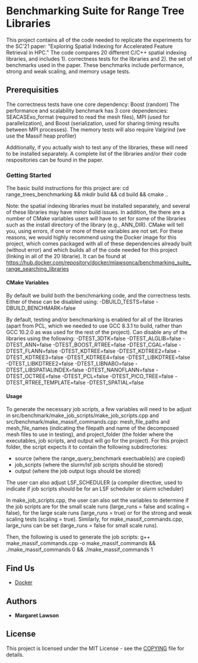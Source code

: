 # Benchmarking Suite for Range Tree Libraries

This project contains all of the code needed to replicate the experiments for the SC'21 paper: "Exploring Spatial Indexing for Accelerated Feature Retrieval in HPC." The code compares 20 different C/C++ spatial indexing libraries, and includes 1). correctness tests for the libraries and 2). the set of benchmarks used in the paper. These benchmarks include performance, strong and weak scaling, and memory usage tests.

## Prerequisities

The correctness tests have one core dependency: Boost (random)
The performance and scalability benchmark has 3 core dependencies: SEACASExo_format (required to read the mesh files), MPI (used for parallelization), and Boost (serialization, used for sharing timing results between MPI processes). The memory tests will also require Valgrind (we use the Massif heap profiler)

Additionally, if you actually wish to test any of the libraries, these will need to be installed separately. A complete list of the libraries and/or their code respositories can be found in the paper.

### Getting Started
The basic build instructions for this project are:
cd range_trees_benchmarking && mkdir build && cd build && cmake ..

Note: the spatial indexing libraries must be installed separately, and several of these libraries may have minor build issues. In addition, the there are a number of CMake variables users will have to set for some of the libraries such as the install directory of the library (e.g., ANN_DIR). CMake will tell you, using errors, if one or more of these variables are not set. For these reasons, we would highly recommend using the Docker image for this project, which comes packaged with all of these dependencies already built (without error) and which builds all of the code needed for this project (linking in all of the 20 librarie). It can be found at https://hub.docker.com/repository/docker/mlawsonca/benchmarking_suite_range_searching_libraries


#### CMake Variables

By default we build both the benchmarking code, and the correctness tests. Either of these can be disabled using:
-DBUILD_TESTS=false
-DBUILD_BENCHMARK=false

By default, testing and/or benchmarking is enabled for all of the libraries (apart from PCL, which we needed to use GCC 8.3.1 to build, rather than GCC 10.2.0 as was used for the rest of the project). Can disable any of the libraries using the following:
-DTEST_3DTK=false
-DTEST_ALGLIB=false
-DTEST_ANN=false
-DTEST_BOOST_RTREE=false
-DTEST_CGAL=false
-DTEST_FLANN=false
-DTEST_KDTREE=false
-DTEST_KDTREE2=false
-DTEST_KDTREE3=false
-DTEST_KDTREE4=false
-DTEST_LIBKDTREE=false
-DTEST_LIBKDTREE2=false
-DTEST_LIBNABO=false
-DTEST_LIBSPATIALINDEX=false
-DTEST_NANOFLANN=false
-DTEST_OCTREE=false
-DTEST_PCL=false
-DTEST_PICO_TREE=false
-DTEST_RTREE_TEMPLATE=false
-DTEST_SPATIAL=false


#### Usage
To generate the necessary job scripts, a few variables will need to be adjust in src/benchmark/make_job_scripts/make_job_scripts.cpp and src/benchmark/make_massif_commands.cpp: mesh_file_paths and mesh_file_names (indicating the filepath and name of the decomposed mesh files to use in testing), and project_folder (the folder where the executables, job scripts, and output will go for the project). For this project folder, the script expects it to contain the following subdirectories:
- source (where the range_query_benchmark exectuable(s) are copied)
- job_scripts (where the slurm/lsf job scripts should be stored)
- output (where the job output logs should be stored)

The user can also adjust LSF_SCHEDULER (a compiler directive, used to indicate if job scripts should be for an LSF scheduler or slurm scheduler)

In make_job_scripts.cpp, the user can also set the variables to determine if the job scripts are for the small scale runs (large_runs = false and scaling = false), for the large scale runs (large_runs = true) or for the strong and weak scaling tests (scaling = true). Similarly, for make_massif_commands.cpp, large_runs can be set (large_runs = false for small scale runs).

Then, the following is used to generate the job scripts:
g++ make_massif_commands.cpp -o make_massif_commands && ./make_massif_commands 0 && ./make_massif_commands 1


## Find Us

* [Docker](https://hub.docker.com/repository/docker/mlawsonca/benchmarking_suite_range_searching_libraries)

## Authors

* **Margaret Lawson**

## License

This project is licensed under the MIT License - see the [COPYING](COPYING) file for details.



